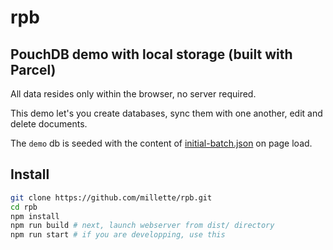 # rpb

## PouchDB demo with local storage (built with Parcel)

All data resides only within the browser, no server required.

This demo let's you create databases, sync them with one another, edit and delete documents.

The `demo` db is seeded with the content of [initial-batch.json](static/initial-batch.json) on page load.

## Install

```sh
git clone https://github.com/millette/rpb.git
cd rpb
npm install
npm run build # next, launch webserver from dist/ directory
npm run start # if you are developping, use this
```
